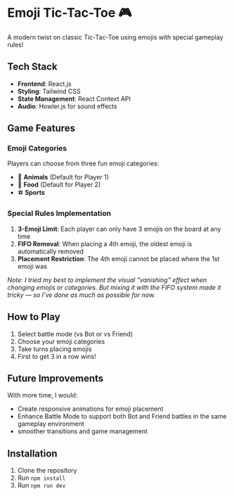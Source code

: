 # Emoji Tic-Tac-Toe 🎮

A modern twist on classic Tic-Tac-Toe using emojis with special gameplay rules!

## Tech Stack
- **Frontend**: React.js
- **Styling**: Tailwind CSS
- **State Management**: React Context API
- **Audio**: Howler.js for sound effects

## Game Features
### Emoji Categories
Players can choose from three fun emoji categories:
- 🐶 **Animals** (Default for Player 1)
- 🍕 **Food** (Default for Player 2)
- ⚽ **Sports**

### Special Rules Implementation
1. **3-Emoji Limit**: Each player can only have 3 emojis on the board at any time
2. **FIFO Removal**: When placing a 4th emoji, the oldest emoji is automatically removed
3. **Placement Restriction**: The 4th emoji cannot be placed where the 1st emoji was

*Note: I tried my best to implement the visual "vanishing" effect when changing emojis or categories. But mixing it with the FIFO system made it tricky — so I’ve done as much as possible for now.*

## How to Play
1. Select battle mode (vs Bot or vs Friend)
2. Choose your emoji categories
3. Take turns placing emojis
4. First to get 3 in a row wins!

## Future Improvements
With more time, I would:
- Create responsive animations for emoji placement
- Enhance Battle Mode to support both Bot and Friend battles in the same gameplay environment
- smoother transitions and game management

## Installation
1. Clone the repository
2. Run `npm install`
3. Run `npm run dev` 